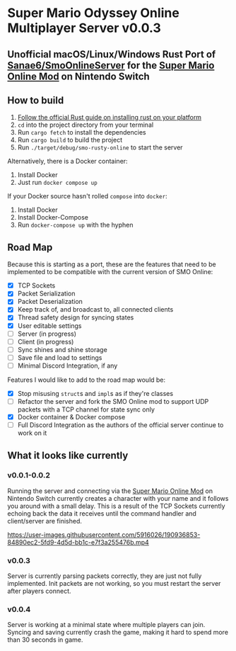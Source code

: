 # Super Mario Odyssey Online Multiplayer Server v0.0.3

## Unofficial macOS/Linux/Windows Rust Port of [Sanae6/SmoOnlineServer](https://github.com/Sanae6/SmoOnlineServer) for the [Super Mario Online Mod](https://github.com/CraftyBoss/SuperMarioOdysseyOnline) on Nintendo Switch

## How to build

1. [Follow the official Rust guide on installing rust on your platform](https://www.rust-lang.org/tools/install)
1. `cd` into the project directory from your terminal
1. Run `cargo fetch` to install the dependencies
1. Run `cargo build` to build the project
1. Run `./target/debug/smo-rusty-online` to start the server

Alternatively, there is a Docker container:

1. Install Docker
1. Just run `docker compose up`

If your Docker source hasn't rolled `compose` into `docker`:

1. Install Docker
1. Install Docker-Compose
1. Run `docker-compose up` with the hyphen

## Road Map

Because this is starting as a port, these are the features that need to be implemented to be compatible with the current version of SMO Online:

- [x] TCP Sockets
- [x] Packet Serialization
- [x] Packet Deserialization
- [x] Keep track of, and broadcast to, all connected clients
- [x] Thread safety design for syncing states
- [x] User editable settings
- [ ] Server (in progress)
- [ ] Client (in progress)
- [ ] Sync shines and shine storage
- [ ] Save file and load to settings
- [ ] Minimal Discord Integration, if any

Features I would like to add to the road map would be:

- [x] Stop misusing `struct`s and `impl`s as if they're classes
- [ ] Refactor the server and fork the SMO Online mod to support UDP packets with a TCP channel for state sync only
- [x] Docker container & Docker compose
- [ ] Full Discord Integration as the authors of the official server continue to work on it

## What it looks like currently

### v0.0.1-0.0.2

Running the server and connecting via the [Super Mario Online Mod](https://github.com/CraftyBoss/SuperMarioOdysseyOnline) on Nintendo Switch currently creates a character with your name and it follows you around with a small delay. This is a result of the TCP Sockets currently echoing back the data it receives until the command handler and client/server are finished.


https://user-images.githubusercontent.com/5916026/190936853-84890ec2-5fd9-4d5d-bb1c-e7f3a255476b.mp4

### v0.0.3

Server is currently parsing packets correctly, they are just not fully implemented. Init packets are not working, so you must restart the server after players connect.

### v0.0.4

Server is working at a minimal state where multiple players can join. Syncing and saving currently crash the game, making it hard to spend more than 30 seconds in game.
